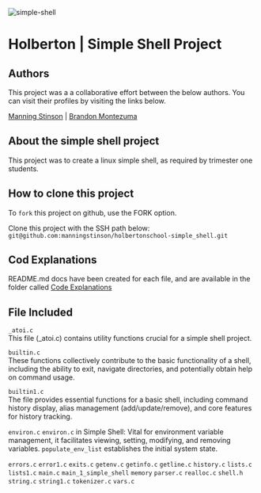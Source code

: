 ![simple-shell](https://github.com/manningstinson/holbertonschool-simple_shell/assets/104523090/63ec4f1c-4ffb-46a2-8622-bad7774100b7)

# Holberton | Simple Shell Project
## Authors
This project was a a collaborative effort between the below authors. You can visit their profiles by visiting the links below.

[Manning Stinson](https://github.com/manningstinson) | 
[Brandon Montezuma](https://github.com/bmontezuma)

## About the simple shell project
This project was to create a linux simple shell, as required by trimester one students. 

## How to clone this project
To `fork` this project on github, use the FORK option.

Clone this project with the SSH path below:
`git@github.com:manningstinson/holbertonschool-simple_shell.git`

## Cod Explanations
README.md docs have been created for each file, and are available in the folder called 
[Code Explanations](https://github.com/manningstinson/holbertonschool-simple_shell/tree/main/code-explanations)

## File Included
`_atoi.c` <br>
This file (_atoi.c) contains utility functions crucial for a simple shell project. <br>

`builtin.c`<br>
These functions collectively contribute to the basic functionality of a shell, including the ability to exit, navigate directories, and potentially obtain help on command usage. <br>

`builtin1.c`<br>
The file provides essential functions for a basic shell, including command history display, alias management (add/update/remove), and core features for history tracking.<br>

`environ.c`
`environ.c` in Simple Shell: Vital for environment variable management, it facilitates viewing, setting, modifying, and removing variables. `populate_env_list` establishes the initial system state.

`errors.c`
`error1.c`
`exits.c`
`getenv.c`
`getinfo.c`
`getline.c`
`history.c`
`lists.c`
`lists1.c`
`main.c`
`main_1_simple_shell`
`memory`
`parser.c`
`realloc.c`
`shell.h`
`string.c`
`string1.c`
`tokenizer.c`
`vars.c`



